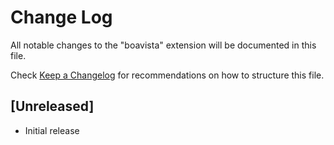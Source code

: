 # Change Log

All notable changes to the "boavista" extension will be documented in this file.

Check [Keep a Changelog](http://keepachangelog.com/) for recommendations on how to structure this file.

## [Unreleased]

- Initial release
